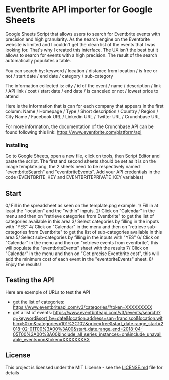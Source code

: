 # Eventbrite API importer for Google Sheets

Google Sheets Script that allows users to search for Eventbrite events with precision and high granularity.
As the search engine on the Eventbrite website is limited and I couldn't get the clean list of the events that I was looking for. That's why I created this interface. The UX isn't the best but it allows to search for events with a high precision. The result of the search automatically populates a table.

You can search by:
keyword / location / distance from location / is free or not / start date / end date / category / sub-category

The information collected is: 
city / id of the event / name / description / link / API link / cost / start date / end date / is canceled or not / lowest price to attend


Here is the information that is can  for each company that appears in the first column:
Name / Homepage / Type / Short description / Country / Region / City Name / Facebook URL / Linkedin URL / Twitter URL / Crunchbase URL

For more information, the documentation of the Crunchbase API can be found following this link: https://www.eventbrite.com/platform/api

### Installing

Go to Google Sheets, open a new file, click on tools, then Script Editor and paste the script.
The first and second sheets should be set as it is on the image template.png, the 2 sheets need to be respectively named "eventbriteSearch" and "eventbriteEvents".
Add your API credentials in the code (EVENTBRITE_KEY and EVENTBRITEPRIVATE_KEY variables)

## Start

0/ Fill in the spreadsheet as seen on the template.png example. 
1/ Fill in at least the "location" and the "within" inputs.
2/ Click on "Calendar" in the menu and then on "retrieve categories from Eventbrite" to get the list of categories available in this area
3/ Select categories by filling in the inputs with "YES"
4/ Click on "Calendar" in the menu and then on "retrieve sub-categories from Eventbrite" to get the list of sub-categories available in this area
5/ Select sub-categories by filling in the inputs with "YES"
6/ Click on "Calendar" in the menu and then on "retrieve events from eventbrite", this will populate the "eventbriteEvents" sheet with the results
7/ Click on "Calendar" in the menu and then on "Get precise Eventbrite cost", this will add the minimum cost of each event in the "eventbriteEvents" sheet.
8/ Enjoy the results!

## Testing the API

Here are exemple of URLs to test the API
- get the list of categories: https://www.eventbriteapi.com/v3/categories/?token=XXXXXXXXX
- get a list of events: https://www.eventbriteapi.com/v3//events/search/?q=keyword&sort_by=date&location.address=san+francisco&location.within=50km&categories=101%2C102&price=free&start_date.range_start=2018-02-01T00%3A00%3A00&start_date.range_end=2018-04-05T00%3A00%3A00&include_all_series_instances=on&include_unavailable_events=on&token=XXXXXXXXX

## License

This project is licensed under the MIT License - see the [LICENSE.md](LICENSE.md) file for details